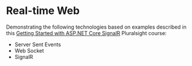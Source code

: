 # Real-time Web
Demonstrating the following technologies based on examples described in this [Getting Started with ASP.NET Core SignalR](https://app.pluralsight.com/library/courses/aspdotnet-core-signalr-getting-started/table-of-contents) Pluralsight course:
* Server Sent Events
* Web Socket
* SignalR

